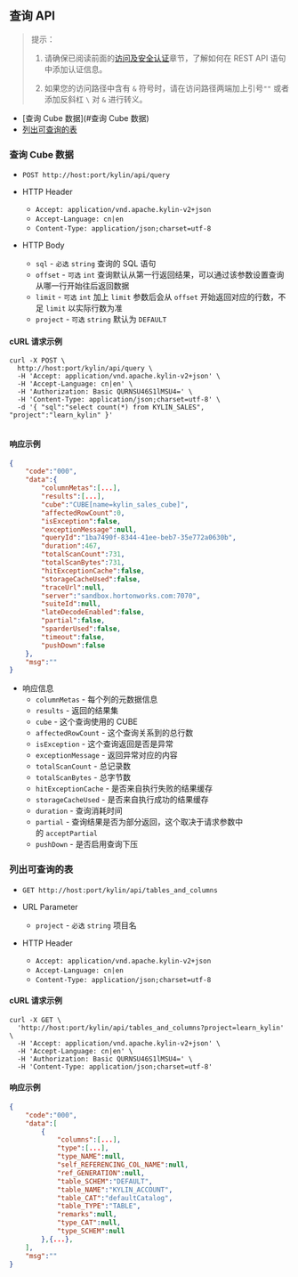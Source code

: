 ## 查询 API

> 提示：
>
> 1. 请确保已阅读前面的[访问及安全认证](authentication.cn.md)章节，了解如何在 REST API 语句中添加认证信息。
>
> 2. 如果您的访问路径中含有 `&` 符号时，请在访问路径两端加上引号`""` 或者添加反斜杠 `\` 对 `&` 进行转义。

* [查询 Cube 数据](#查询 Cube 数据)
* [列出可查询的表](#列出可查询的表)




### 查询 Cube 数据
- `POST http://host:port/kylin/api/query`

- HTTP Header
  - `Accept: application/vnd.apache.kylin-v2+json`
  - `Accept-Language: cn|en`
  - `Content-Type: application/json;charset=utf-8`


- HTTP Body
  * `sql` - `必选` `string` 查询的 SQL 语句
  * `offset` - `可选` `int` 查询默认从第一行返回结果，可以通过该参数设置查询从哪一行开始往后返回数据
  * `limit` - `可选` `int` 加上 `limit` 参数后会从 `offset` 开始返回对应的行数，不足 `limit` 以实际行数为准
  * `project` - `可选` `string` 默认为 `DEFAULT`

#### cURL 请求示例

```
curl -X POST \
  http://host:port/kylin/api/query \
  -H 'Accept: application/vnd.apache.kylin-v2+json' \
  -H 'Accept-Language: cn|en' \
  -H 'Authorization: Basic QURNSU46S1lMSU4=' \
  -H 'Content-Type: application/json;charset=utf-8' \
  -d '{ "sql":"select count(*) from KYLIN_SALES", "project":"learn_kylin" }'
	
```

#### 响应示例

```JSON
{
    "code":"000",
    "data":{
        "columnMetas":[...],
        "results":[...],
        "cube":"CUBE[name=kylin_sales_cube]",
        "affectedRowCount":0,
        "isException":false,
        "exceptionMessage":null,
        "queryId":"1ba7490f-8344-41ee-beb7-35e772a0630b",
        "duration":467,
        "totalScanCount":731,
        "totalScanBytes":731,
        "hitExceptionCache":false,
        "storageCacheUsed":false,
        "traceUrl":null,
        "server":"sandbox.hortonworks.com:7070",
        "suiteId":null,
        "lateDecodeEnabled":false,
        "partial":false,
        "sparderUsed":false,
        "timeout":false,
        "pushDown":false
    },
    "msg":""
}
```

- 响应信息
	* `columnMetas` - 每个列的元数据信息
	* `results` - 返回的结果集
	* `cube` - 这个查询使用的 CUBE
	* `affectedRowCount` - 这个查询关系到的总行数
	* `isException` - 这个查询返回是否是异常
	* `exceptionMessage` - 返回异常对应的内容
	* `totalScanCount` - 总记录数
	* `totalScanBytes` - 总字节数
	* `hitExceptionCache` - 是否来自执行失败的结果缓存
	* `storageCacheUsed` - 是否来自执行成功的结果缓存
	* `duration` - 查询消耗时间
	* `partial` - 查询结果是否为部分返回，这个取决于请求参数中的 `acceptPartial`
	* `pushDown` - 是否启用查询下压




### 列出可查询的表

- `GET http://host:port/kylin/api/tables_and_columns`

- URL Parameter 	
	* `project` - `必选` `string` 项目名

- HTTP Header
	- `Accept: application/vnd.apache.kylin-v2+json`
	- `Accept-Language: cn|en`
	- `Content-Type: application/json;charset=utf-8`

#### cURL 请求示例

```
curl -X GET \
  'http://host:port/kylin/api/tables_and_columns?project=learn_kylin' \
  -H 'Accept: application/vnd.apache.kylin-v2+json' \
  -H 'Accept-Language: cn|en' \
  -H 'Authorization: Basic QURNSU46S1lMSU4=' \
  -H 'Content-Type: application/json;charset=utf-8'
```

#### 响应示例

```JSON
{
    "code":"000",
    "data":[
        {
            "columns":[...],
            "type":[...],
            "type_NAME":null,
            "self_REFERENCING_COL_NAME":null,
            "ref_GENERATION":null,
            "table_SCHEM":"DEFAULT",
            "table_NAME":"KYLIN_ACCOUNT",
            "table_CAT":"defaultCatalog",
            "table_TYPE":"TABLE",
            "remarks":null,
            "type_CAT":null,
            "type_SCHEM":null
        },{...},
    ],
    "msg":""
}
```
